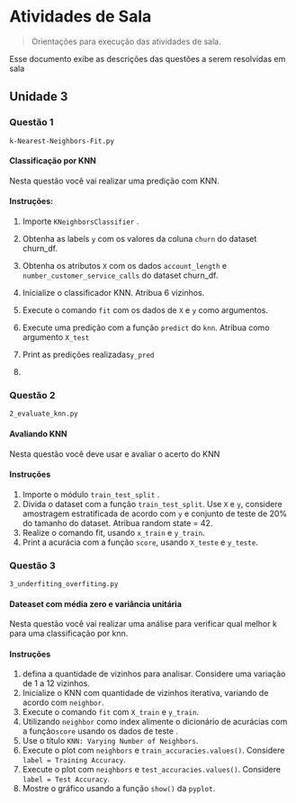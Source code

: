 # Atividades de Sala
> Orientações para execução das atividades de sala.

Esse documento exibe as descrições das questões a serem resolvidas em sala

##  Unidade 3

### Questão 1

```k-Nearest-Neighbors-Fit.py```

#### Classificação por KNN

Nesta questão você vai realizar uma predição com KNN.
#### Instruções:

1)  Importe `` KNeighborsClassifier `` .
   
2)  Obtenha as labels ``y`` com os valores da coluna ``churn``  do dataset churn_df. 

3)  Obtenha os atributos ``X`` com os dados ``account_length`` e  ``number_customer_service_calls`` do dataset churn_df.

4)  Inicialize o classificador KNN.  Atribua 6 vizinhos.
5) Execute o comando ``fit`` com os dados de ``X`` e ``y`` como argumentos.
6) Execute uma predição com a função ``predict`` do ``knn``. Atribua como argumento ``X_test``
7) Print as predições realizadas``y_pred``
8) 
### Questão 2

```2_evaluate_knn.py```
#### Avaliando KNN

Nesta questão você deve usar e avaliar o acerto do KNN

#### Instruções 

1) Importe o módulo ``train_test_split`` .
2) Divida o dataset com a função ``train_test_split``. Use ``X`` e ``y``, considere amostragem estratificada de acordo com ``y`` e conjunto de teste de 20% do tamanho do dataset. Atribua random state = 42.
3) Realize o comando fit, usando ``x_train`` e ``y_train``.
4) Print a acurácia com a função ``score``, usando ``X_teste`` e ``y_teste``.


### Questão 3

```3_underfiting_overfiting.py```

#### Dateaset com média zero e variância unitária

Nesta questão você vai realizar uma análise para verificar qual melhor k para uma classificação por knn.

#### Instruções

1) defina a quantidade de vizinhos para analisar. Considere uma variação de 1 a 12 vizinhos.
2) Inicialize o KNN com quantidade de vizinhos iterativa, variando de acordo com ``neighbor``.
3) Execute o comando ``fit`` com ``X_train`` e ``y_train``.
4) Utilizando ``neighbor`` como index alimente o dicionário de acurácias  com a função``score`` usando os dados de teste .
5) Use o título ``KNN: Varying Number of Neighbors``.
6) Execute o plot com ``neighbors`` e ``train_accuracies.values()``. Considere ``label = Training Accuracy``.
7)  Execute o plot com ``neighbors`` e ``test_accuracies.values()``. Considere ``label = Test Accuracy``.
8) Mostre o gráfico usando a função ``show()`` da ``pyplot``.